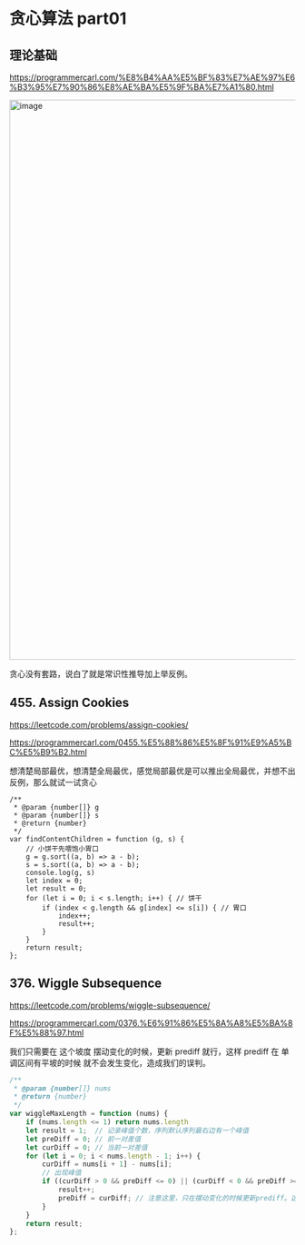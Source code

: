 


# 贪心算法 part01
## 理论基础
https://programmercarl.com/%E8%B4%AA%E5%BF%83%E7%AE%97%E6%B3%95%E7%90%86%E8%AE%BA%E5%9F%BA%E7%A1%80.html

<img width="992" height="986" alt="image" src="https://github.com/user-attachments/assets/d23775cc-03cc-4593-81f3-b6e2ad2af3c0" />

贪心没有套路，说白了就是常识性推导加上举反例。

## 455. Assign Cookies

https://leetcode.com/problems/assign-cookies/

https://programmercarl.com/0455.%E5%88%86%E5%8F%91%E9%A5%BC%E5%B9%B2.html

想清楚局部最优，想清楚全局最优，感觉局部最优是可以推出全局最优，并想不出反例，那么就试一试贪心

```javasript
/**
 * @param {number[]} g
 * @param {number[]} s
 * @return {number}
 */
var findContentChildren = function (g, s) {
    // 小饼干先喂饱小胃口
    g = g.sort((a, b) => a - b);
    s = s.sort((a, b) => a - b);
    console.log(g, s)
    let index = 0;
    let result = 0;
    for (let i = 0; i < s.length; i++) { // 饼干
        if (index < g.length && g[index] <= s[i]) { // 胃口
            index++;
            result++;
        }
    }
    return result;
};
```

## 376. Wiggle Subsequence

https://leetcode.com/problems/wiggle-subsequence/

https://programmercarl.com/0376.%E6%91%86%E5%8A%A8%E5%BA%8F%E5%88%97.html

我们只需要在 这个坡度 摆动变化的时候，更新 prediff 就行，这样 prediff 在 单调区间有平坡的时候 就不会发生变化，造成我们的误判。

```javascript
/**
 * @param {number[]} nums
 * @return {number}
 */
var wiggleMaxLength = function (nums) {
    if (nums.length <= 1) return nums.length
    let result = 1;  // 记录峰值个数，序列默认序列最右边有一个峰值
    let preDiff = 0; // 前一对差值
    let curDiff = 0; // 当前一对差值
    for (let i = 0; i < nums.length - 1; i++) {
        curDiff = nums[i + 1] - nums[i];
        // 出现峰值
        if ((curDiff > 0 && preDiff <= 0) || (curDiff < 0 && preDiff >= 0)) {
            result++;
            preDiff = curDiff; // 注意这里，只在摆动变化的时候更新prediff。这样 prediff 在 单调区间有平坡的时候 就不会发生变化，造成我们的误判
        }
    }
    return result;
};
```
